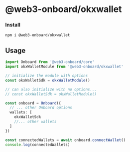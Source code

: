 # @web3-onboard/okxwallet

### Install

`npm i @web3-onboard/okxwallet`

## Usage

```typescript
import Onboard from '@web3-onboard/core'
import okxWalletModule from '@web3-onboard/okxwallet'

// initialize the module with options
const okxWalletSdk = okxWalletModule()

// can also initialize with no options...
// const okxWalletSdk = okxWalletModule()

const onboard = Onboard({
  // ... other Onboard options
  wallets: [
    okxWalletSdk
    //... other wallets
  ]
})

const connectedWallets = await onboard.connectWallet()
console.log(connectedWallets)
```
